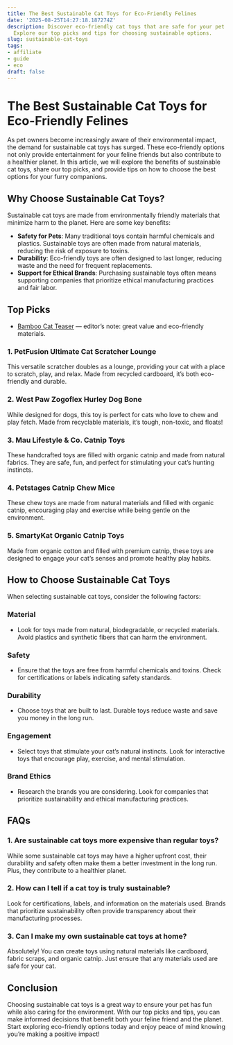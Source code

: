 ```yaml
---
title: The Best Sustainable Cat Toys for Eco-Friendly Felines
date: '2025-08-25T14:27:18.187274Z'
description: Discover eco-friendly cat toys that are safe for your pet and the planet.
  Explore our top picks and tips for choosing sustainable options.
slug: sustainable-cat-toys
tags:
- affiliate
- guide
- eco
draft: false
---
```


# The Best Sustainable Cat Toys for Eco-Friendly Felines

As pet owners become increasingly aware of their environmental impact, the demand for sustainable cat toys has surged. These eco-friendly options not only provide entertainment for your feline friends but also contribute to a healthier planet. In this article, we will explore the benefits of sustainable cat toys, share our top picks, and provide tips on how to choose the best options for your furry companions.

## Why Choose Sustainable Cat Toys?

Sustainable cat toys are made from environmentally friendly materials that minimize harm to the planet. Here are some key benefits:

- **Safety for Pets**: Many traditional toys contain harmful chemicals and plastics. Sustainable toys are often made from natural materials, reducing the risk of exposure to toxins.
- **Durability**: Eco-friendly toys are often designed to last longer, reducing waste and the need for frequent replacements.
- **Support for Ethical Brands**: Purchasing sustainable toys often means supporting companies that prioritize ethical manufacturing practices and fair labor.

## Top Picks

- [Bamboo Cat Teaser](https://www.amazon.com/dp/B09XYZ3210/?tag=ecopetguide-20) — editor’s note: great value and eco-friendly materials.

### 1. **PetFusion Ultimate Cat Scratcher Lounge**
This versatile scratcher doubles as a lounge, providing your cat with a place to scratch, play, and relax. Made from recycled cardboard, it’s both eco-friendly and durable.

### 2. **West Paw Zogoflex Hurley Dog Bone**
While designed for dogs, this toy is perfect for cats who love to chew and play fetch. Made from recyclable materials, it’s tough, non-toxic, and floats!

### 3. **Mau Lifestyle & Co. Catnip Toys**
These handcrafted toys are filled with organic catnip and made from natural fabrics. They are safe, fun, and perfect for stimulating your cat’s hunting instincts.

### 4. **Petstages Catnip Chew Mice**
These chew toys are made from natural materials and filled with organic catnip, encouraging play and exercise while being gentle on the environment.

### 5. **SmartyKat Organic Catnip Toys**
Made from organic cotton and filled with premium catnip, these toys are designed to engage your cat’s senses and promote healthy play habits.

## How to Choose Sustainable Cat Toys

When selecting sustainable cat toys, consider the following factors:

### Material
- Look for toys made from natural, biodegradable, or recycled materials. Avoid plastics and synthetic fibers that can harm the environment.

### Safety
- Ensure that the toys are free from harmful chemicals and toxins. Check for certifications or labels indicating safety standards.

### Durability
- Choose toys that are built to last. Durable toys reduce waste and save you money in the long run.

### Engagement
- Select toys that stimulate your cat’s natural instincts. Look for interactive toys that encourage play, exercise, and mental stimulation.

### Brand Ethics
- Research the brands you are considering. Look for companies that prioritize sustainability and ethical manufacturing practices.

## FAQs

### 1. Are sustainable cat toys more expensive than regular toys?
While some sustainable cat toys may have a higher upfront cost, their durability and safety often make them a better investment in the long run. Plus, they contribute to a healthier planet.

### 2. How can I tell if a cat toy is truly sustainable?
Look for certifications, labels, and information on the materials used. Brands that prioritize sustainability often provide transparency about their manufacturing processes.

### 3. Can I make my own sustainable cat toys at home?
Absolutely! You can create toys using natural materials like cardboard, fabric scraps, and organic catnip. Just ensure that any materials used are safe for your cat.

## Conclusion

Choosing sustainable cat toys is a great way to ensure your pet has fun while also caring for the environment. With our top picks and tips, you can make informed decisions that benefit both your feline friend and the planet. Start exploring eco-friendly options today and enjoy peace of mind knowing you’re making a positive impact!